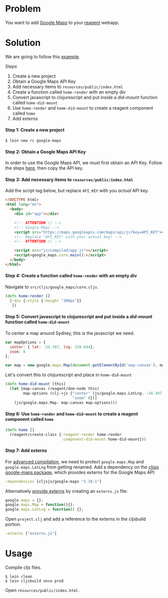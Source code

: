 # Problem

You want to add [Google Maps](https://developers.google.com/maps/documentation/javascript/) to your [reagent](https://github.com/reagent-project/reagent) webapp.

# Solution

We are going to follow this [example](https://developers.google.com/maps/documentation/javascript/tutorial#HelloWorld).

*Steps*

1. Create a new project
2. Obtain a Google Maps API Key
3. Add necessary items to `resources/public/index.html`
4. Create a function called `home-render` with an empty div
5. Convert javascript to clojurescript and put inside a *did-mount* function called `home-did-mount`
6. Use `home-render` and `home-did-mount` to create a reagent component called `home`
7. Add externs

#### Step 1: Create a new project

```
$ lein new rc google-maps
```

#### Step 2: Obtain a Google Maps API Key

In order to use the Google Maps API, we must first obtain an API Key.  Follow the steps [here](https://developers.google.com/maps/documentation/javascript/tutorial#api_key), then copy the API key.

#### Step 3: Add necessary items to `resources/public/index.html`

Add the script tag below, but replace `API_KEY` with you *actual* API key.

```html
<!DOCTYPE html>
<html lang="en">
  <body>
    <div id="app"></div>

    <!-- ATTENTION \/ -->
    <!-- Google Maps -->
    <script src="https://maps.googleapis.com/maps/api/js?key=API_KEY"></script>
    <!-- Replace "API_KEY" with your actual key! -->
    <!-- ATTENTION /\ -->

    <script src="js/compiled/app.js"></script>
    <script>google_maps.core.main();</script>
  </body>
</html>
```

#### Step 4: Create a function called `home-render` with an empty div

Navigate to `src/cljs/google_maps/core.cljs`.

```clojure
(defn home-render []
  [:div {:style {:height "300px"}}
   ])
```

#### Step 5: Convert javascript to clojurescript and put inside a *did-mount* function called `home-did-mount`

To center a map around Sydney, this is the javascript we need.

```javascript
var mapOptions = {
  center: { lat: -34.397, lng: 150.644},
  zoom: 8
};

var map = new google.maps.Map(document.getElementById('map-canvas'), mapOptions);
```

Let's convert this to clojurescript and place in `home-did-mount`

```clojure
(defn home-did-mount [this]
  (let [map-canvas (reagent/dom-node this)
        map-options (clj->js {"center" (js/google.maps.LatLng. -34.397, 150.644)
                              "zoom" 8})]
    (js/google.maps.Map. map-canvas map-options)))
```

#### Step 6: Use `home-render` and `home-did-mount` to create a reagent component called `home`

```clojure
(defn home []
  (reagent/create-class {:reagent-render home-render
                         :component-did-mount home-did-mount}))
```

#### Step 7: Add externs

For [advanced compilation](https://clojurescript.org/reference/advanced-compilation), we need to protect `google.maps.Map` and `google.maps.LatLng` from getting renamed. Add a dependency on the [cljsjs google-maps package](https://github.com/cljsjs/packages/tree/master/google-maps), which provides externs for the Google Maps API:

```clojure
:dependencies [cljsjs/google-maps "3.18-1"]
```

Alternatively [provide externs](https://clojurescript.org/reference/advanced-compilation#providing-externs) by creating an `externs.js` file:

```js
google.maps = {};
google.maps.Map = function(){};
google.maps.LatLng = function() {};
```

Open `project.clj` and add a reference to the externs in the cljsbuild portion.

```clojure
:externs ["externs.js"]
```

# Usage

Compile cljs files.

```
$ lein clean
$ lein cljsbuild once prod
```

Open `resources/public/index.html`.
